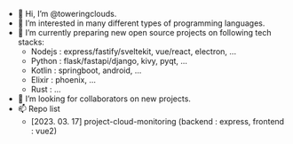 - 👋 Hi, I’m @toweringclouds.
- 👀 I’m interested in many different types of programming languages. 
- 🌱 I’m currently preparing new open source projects on following tech stacks:
  - Nodejs : express/fastify/sveltekit, vue/react, electron, ...
  - Python : flask/fastapi/django, kivy, pyqt, ...
  - Kotlin : springboot, android, ...
  - Elixir : phoenix, ...
  - Rust : ...
- 💞️ I’m looking for collaborators on new projects.
- 📫 Repo list
  - [2023. 03. 17] project-cloud-monitoring (backend : express, frontend : vue2)

<!---
toweringclouds/open-source-projects is a ✨ special ✨ repository because its `README.md` (this file) appears on your GitHub profile.
You can click the Preview link to take a look at your changes.
--->
